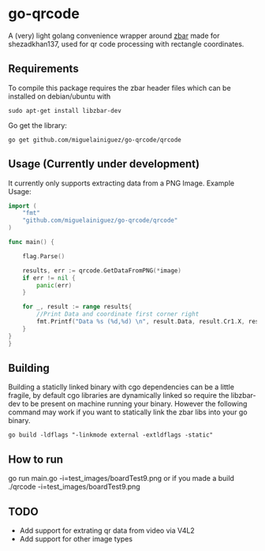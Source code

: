 go-qrcode
=========

A (very) light golang convenience wrapper around [zbar](http://zbar.sourceforge.net/) made for shezadkhan137, used for qr code processing with rectangle coordinates.

## Requirements

To compile this package requires the zbar header files which can be installed on debian/ubuntu with
```
sudo apt-get install libzbar-dev
```

Go get the library:
```
go get github.com/miguelainiguez/go-qrcode/qrcode
```

## Usage (Currently under development)

It currently only supports extracting data from a PNG Image. Example Usage:

```go
import (
    "fmt"
    "github.com/miguelainiguez/go-qrcode/qrcode"
)

func main() {

	flag.Parse()

	results, err := qrcode.GetDataFromPNG(*image)
	if err != nil {
		panic(err)
	}

	for _, result := range results{
		//Print Data and coordinate first corner right
		fmt.Printf("Data %s (%d,%d) \n", result.Data, result.Cr1.X, result.Cr1.Y )
	}
}
}
```

## Building

Building a staticlly linked binary with cgo dependencies can be a little fragile, by default cgo libraries are dynamically linked so require the libzbar-dev to be present on machine running your binary. However the following command may work if you want to statically link the zbar libs into your go binary.
```
go build -ldflags "-linkmode external -extldflags -static"
```
## How to run

go run main.go -i=test_images/boardTest9.png or if you made a build ./qrcode -i=test_images/boardTest9.png

## TODO

+ Add support for extrating qr data from video via V4L2
+ Add support for other image types
